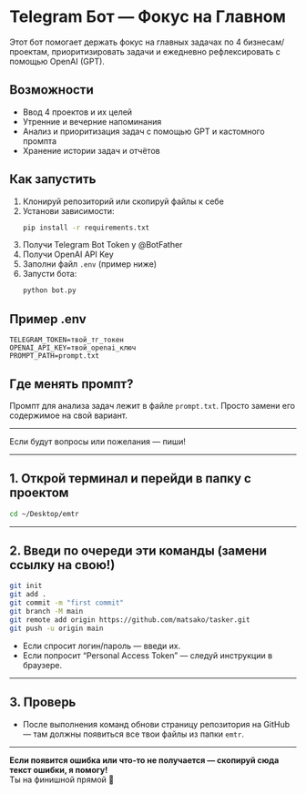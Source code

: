# Telegram Бот — Фокус на Главном

Этот бот помогает держать фокус на главных задачах по 4 бизнесам/проектам, приоритизировать задачи и ежедневно рефлексировать с помощью OpenAI (GPT).

## Возможности
- Ввод 4 проектов и их целей
- Утренние и вечерние напоминания
- Анализ и приоритизация задач с помощью GPT и кастомного промпта
- Хранение истории задач и отчётов

## Как запустить
1. Клонируй репозиторий или скопируй файлы к себе
2. Установи зависимости:
   ```bash
   pip install -r requirements.txt
   ```
3. Получи Telegram Bot Token у @BotFather
4. Получи OpenAI API Key
5. Заполни файл `.env` (пример ниже)
6. Запусти бота:
   ```bash
   python bot.py
   ```

## Пример .env
```
TELEGRAM_TOKEN=твой_тг_токен
OPENAI_API_KEY=твой_openai_ключ
PROMPT_PATH=prompt.txt
```

## Где менять промпт?
Промпт для анализа задач лежит в файле `prompt.txt`. Просто замени его содержимое на свой вариант.

---

Если будут вопросы или пожелания — пиши! 

---

## 1. Открой терминал и перейди в папку с проектом

```bash
cd ~/Desktop/emtr
```

---

## 2. Введи по очереди эти команды (замени ссылку на свою!)

```bash
git init
git add .
git commit -m "first commit"
git branch -M main
git remote add origin https://github.com/matsako/tasker.git
git push -u origin main
```

- Если спросит логин/пароль — введи их.
- Если попросит “Personal Access Token” — следуй инструкции в браузере.

---

## 3. Проверь

- После выполнения команд обнови страницу репозитория на GitHub — там должны появиться все твои файлы из папки `emtr`.

---

**Если появится ошибка или что-то не получается — скопируй сюда текст ошибки, я помогу!**  
Ты на финишной прямой 🚀 